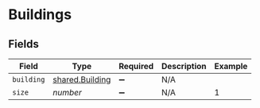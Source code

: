 # Buildings


## Fields

| Field                                                     | Type                                                      | Required                                                  | Description                                               | Example                                                   |
| --------------------------------------------------------- | --------------------------------------------------------- | --------------------------------------------------------- | --------------------------------------------------------- | --------------------------------------------------------- |
| `building`                                                | [shared.Building](../../../sdk/models/shared/building.md) | :heavy_minus_sign:                                        | N/A                                                       |                                                           |
| `size`                                                    | *number*                                                  | :heavy_minus_sign:                                        | N/A                                                       | 1                                                         |